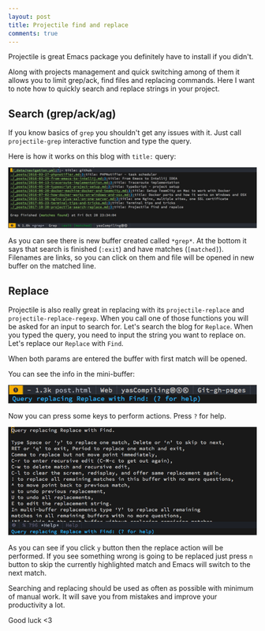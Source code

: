 ```yaml
---
layout: post
title: Projectile find and replace
comments: true
---
```


Projectile is great Emacs package you definitely have to install if you didn't.

Along with projects management and quick switching among of them it allows you to limit grep/ack, find files and replacing commands.
Here I want to note how to quickly search and replace strings in your project.

Search (grep/ack/ag)
------

If you know basics of `grep` you shouldn't get any issues with it. Just call `projectile-grep` interactive function
and type the query.

Here is how it works on this blog with `title:` query:

<a target="_blank" href="/assets/img/projectile-grep.png"><img alt="projectile grep output" src="/assets/img/projectile-grep.png" width="550px"/></a>

As you can see there is new buffer created called `*grep*`. At the bottom it says that search is finished (`:exit`) and have matches (`[matched]`).
Filenames are links, so you can click on them and file will be opened in new buffer on the matched line.

Replace
-------

Projectile is also really great in replacing with its `projectile-replace` and `projectile-replace-regexp`.
When you call one of those functions you will be asked for an input to search for.
Let's search the blog for `Replace`.
When you typed the query, you need to input the string you want to replace on. Let's replace our `Replace` with `Find`.

When both params are entered the buffer with first match will be opened.

You can see the info in the mini-buffer:

<a target="_blank" href="/assets/img/projectile-replace-mini-buffer.png"><img alt="projectile grep output" src="/assets/img/projectile-replace-mini-buffer.png" width="550px"/></a>

Now you can press some keys to perform actions.
Press `?` for help.

<a target="_blank" href="/assets/img/projectile-replace-help.png"><img alt="projectile grep output" src="/assets/img/projectile-replace-help.png" width="550px"/></a>

As you can see if you click `y` button then the replace action will be performed. If you see something wrong is going to be replaced just press `n` button to skip the
currently highlighted match and Emacs will switch to the next match.



Searching and replacing should be used as often as possible with minimum of manual work. It will save you from mistakes and improve your productivity a lot.

Good luck <3
